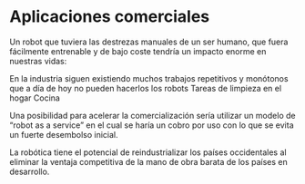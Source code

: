 # Aplicaciones comerciales

Un robot que tuviera las destrezas manuales de un ser humano, que fuera fácilmente entrenable y de bajo coste tendría un impacto enorme en nuestras vidas:

En la industria siguen existiendo muchos trabajos repetitivos y monótonos que a día de hoy no pueden hacerlos los robots
Tareas de limpieza en el hogar
Cocina

Una posibilidad para acelerar la comercialización sería utilizar un modelo de “robot as a service” en el cual se haría un cobro por uso con lo que se evita un fuerte desembolso inicial.

La robótica tiene el potencial de reindustrializar los países occidentales al eliminar la ventaja competitiva de la mano de obra barata de los países en desarrollo.

